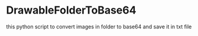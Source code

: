 # DrawableFolderToBase64
this python script to convert images in folder to base64 and save it in txt file 
